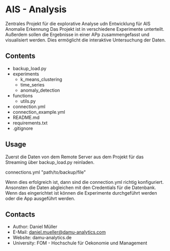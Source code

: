 # AIS - Analysis
Zentrales Projekt für die explorative Analyse udn Entwicklung für AIS Anomalie Erkennung
Das Projekt ist in verschiedene Experimente unterteilt. 
Außerdem sollen die Ergebnisse in einer APp zusammengefasst und visualisiert werden.
Dies ermöglicht die interaktive Untersuchung der Daten.

## Contents
* backup_load.py
* experiments
  * k_means_clustering
  * time_series
  * anomaly_detection
* functions
  * utils.py
* connection.yml
* connection_example.yml
* README.md
* requirements.txt
* .gitignore

## Usage
Zuerst die Daten von dem Remote Server aus dem Projekt für das Streaming über backup_load.py reinladen.

connections.yml "path/to/backup/file"

Wenn dies erfolgreich ist, dann sind die connection.yml richtig konfiguriert. Ansonsten die Daten abgleichen mit den Credentials für die Datenbank.
Wenn das eingerichtet ist können die Experimente durchgeführt werden oder die App ausgeführt werden.


## Contacts
* Author: Daniel Müller
* E-Mail: daniel.mueller@damu-analytics.com
* Website: damu-analytics.de
* University: FOM - Hochschule für Oekonomie und Management